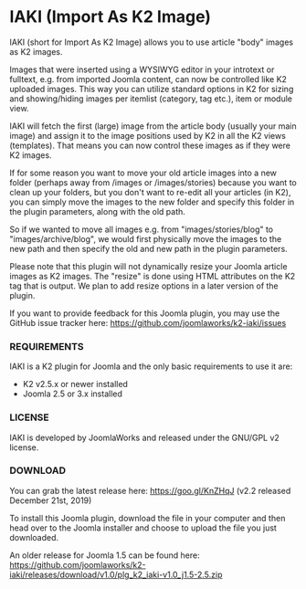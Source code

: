 IAKI (Import As K2 Image)
===

IAKI (short for Import As K2 Image) allows you to use article "body" images as K2 images.

Images that were inserted using a WYSIWYG editor in your introtext or fulltext, e.g. from imported Joomla content, can now be controlled like K2 uploaded images. This way you can utilize standard options in K2 for sizing and showing/hiding images per itemlist (category, tag etc.), item or module view.

IAKI will fetch the first (large) image from the article body (usually your main image) and assign it to the image positions used by K2 in all the K2 views (templates). That means you can now control these images as if they were K2 images.

If for some reason you want to move your old article images into a new folder (perhaps away from /images or /images/stories) because you want to clean up your folders, but you don't want to re-edit all your articles (in K2), you can simply move the images to the new folder and specify this folder in the plugin parameters, along with the old path.

So if we wanted to move all images e.g. from "images/stories/blog" to "images/archive/blog", we would first physically move the images to the new path and then specify the old and new path in the plugin parameters.

Please note that this plugin will not dynamically resize your Joomla article images as K2 images. The "resize" is done using HTML attributes on the K2 tag that is output. We plan to add resize options in a later version of the plugin.

If you want to provide feedback for this Joomla plugin, you may use the GitHub issue tracker here: https://github.com/joomlaworks/k2-iaki/issues


### REQUIREMENTS
IAKI is a K2 plugin for Joomla and the only basic requirements to use it are:

- K2 v2.5.x or newer installed
- Joomla 2.5 or 3.x installed


### LICENSE
IAKI is developed by JoomlaWorks and released under the GNU/GPL v2 license.


### DOWNLOAD
You can grab the latest release here: https://goo.gl/KnZHqJ (v2.2 released December 21st, 2019)

To install this Joomla plugin, download the file in your computer and then head over to the Joomla installer and choose to upload the file you just downloaded.

An older release for Joomla 1.5 can be found here: https://github.com/joomlaworks/k2-iaki/releases/download/v1.0/plg_k2_iaki-v1.0_j1.5-2.5.zip
